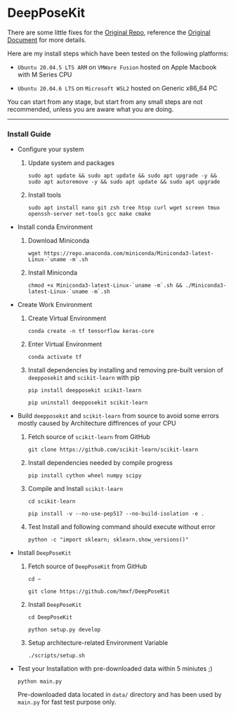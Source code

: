 # DeepPoseKit

There are some little fixes for the [Original Repo](https://github.com/jgraving/DeepPoseKit), reference the [Original Document](README_orig.md) for more details. 

Here are my install steps which have been tested on the following platforms:

- `Ubuntu 20.04.5 LTS ARM` on `VMWare Fusion` hosted on Apple Macbook with M Series CPU

- `Ubuntu 20.04.6 LTS` on `Microsoft WSL2` hosted on Generic x86_64 PC

You can start from any stage, but start from any small steps are not recommended, unless you are aware what you are doing.

---

### Install Guide

- Configure your system

    1. Update system and packages

        ```
        sudo apt update && sudo apt update && sudo apt upgrade -y && sudo apt autoremove -y && sudo apt update && sudo apt upgrade
        ```

    2. Install tools

        ```
        sudo apt install nano git zsh tree htop curl wget screen tmux openssh-server net-tools gcc make cmake 
        ```

- Install conda Environment

    1. Download Miniconda

        ```
        wget https://repo.anaconda.com/miniconda/Miniconda3-latest-Linux-`uname -m`.sh
        ```

    2. Install Miniconda

        ```
        chmod +x Miniconda3-latest-Linux-`uname -m`.sh && ./Miniconda3-latest-Linux-`uname -m`.sh
        ```

- Create Work Environment

    1. Create Virtual Environment

        ```
        conda create -n tf tensorflow keras-core
        ```

    2. Enter Virtual Environment

        ```
        conda activate tf
        ```

    3. Install dependencies by installing and removing pre-built version of ```deepposekit``` and ```scikit-learn``` with pip

        ```
        pip install deepposekit scikit-learn
        
        pip uninstall deepposekit scikit-learn
        ```

- Build ```deepposekit``` and ```scikit-learn``` from source to avoid some errors mostly caused by Architecture diffirences of your CPU

    1. Fetch source of ```scikit-learn``` from GitHub

        ```
        git clone https://github.com/scikit-learn/scikit-learn
        ```

    2. Install dependencies needed by compile progress

        ```
        pip install cython wheel numpy scipy
        ```

    3. Compile and Install ```scikit-learn```

        ```
        cd scikit-learn

        pip install -v --no-use-pep517 --no-build-isolation -e .
        ```

    4. Test Install and following command should execute without error

        ```
        python -c "import sklearn; sklearn.show_versions()"
        ```

- Install ```DeepPoseKit```

    1. Fetch source of ```DeepPoseKit``` from GitHub

        ```
        cd ~ 
        
        git clone https://github.com/hmxf/DeepPoseKit
        ```

    2. Install ```DeepPoseKit```

        ```
        cd DeepPoseKit

        python setup.py develop
        ```

    3. Setup architecture-related Environment Variable

        ```
        ./scripts/setup.sh
        ```

- Test your Installation with pre-downloaded data within 5 miniutes ;)

    ```
    python main.py
    ```

    Pre-downloaded data located in ```data/``` directory and has been used by ```main.py``` for fast test purpose only.

